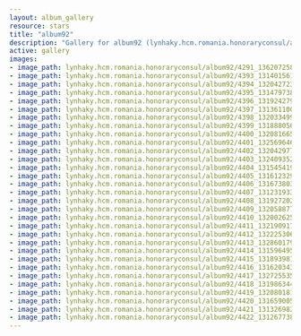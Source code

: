 ```yaml
---
layout: album_gallery
resource: stars
title: "album92"
description: "Gallery for album92 (lynhaky.hcm.romania.honoraryconsul/album92)"
active: gallery
images:
- image_path: lynhaky.hcm.romania.honoraryconsul/album92/4291_136207258_3813034215398086_651542461911081084_n.jpg
- image_path: lynhaky.hcm.romania.honoraryconsul/album92/4393_131401561_3772908592743982_4813426348638603124_n.jpg
- image_path: lynhaky.hcm.romania.honoraryconsul/album92/4394_132042723_3772908586077316_6588170683254747322_n.jpg
- image_path: lynhaky.hcm.romania.honoraryconsul/album92/4395_131479738_3772908549410653_4698071819378175152_n.jpg
- image_path: lynhaky.hcm.romania.honoraryconsul/album92/4396_131924279_3772908512743990_6539467242184018442_n.jpg
- image_path: lynhaky.hcm.romania.honoraryconsul/album92/4397_131361100_3772908479410660_9198591773174929552_n.jpg
- image_path: lynhaky.hcm.romania.honoraryconsul/album92/4398_132033499_3772908402744001_1172850059062269257_n.jpg
- image_path: lynhaky.hcm.romania.honoraryconsul/album92/4399_131888056_3772908352744006_8382251777726736607_n.jpg
- image_path: lynhaky.hcm.romania.honoraryconsul/album92/4400_132081665_3772908319410676_1564207613179204_n.jpg
- image_path: lynhaky.hcm.romania.honoraryconsul/album92/4401_132569646_3772908266077348_5719100445293141891_n.jpg
- image_path: lynhaky.hcm.romania.honoraryconsul/album92/4402_132042977_3772908239410684_7256602630432468374_n.jpg
- image_path: lynhaky.hcm.romania.honoraryconsul/album92/4403_132409352_3772908226077352_7832200282875823352_n.jpg
- image_path: lynhaky.hcm.romania.honoraryconsul/album92/4404_131545419_3772908132744028_4023332877885392601_n.jpg
- image_path: lynhaky.hcm.romania.honoraryconsul/album92/4405_131612329_3772908116077363_7670481246514745650_n.jpg
- image_path: lynhaky.hcm.romania.honoraryconsul/album92/4406_131673803_3772908106077364_6515911803529956042_n.jpg
- image_path: lynhaky.hcm.romania.honoraryconsul/album92/4407_131231933_3772849552749886_1770381778349901541_n.jpg
- image_path: lynhaky.hcm.romania.honoraryconsul/album92/4408_131927202_3772849499416558_7079236094696586495_n.jpg
- image_path: lynhaky.hcm.romania.honoraryconsul/album92/4409_132058877_3772849419416566_5142354304236450990_n.jpg
- image_path: lynhaky.hcm.romania.honoraryconsul/album92/4410_132002625_3772849389416569_7853461412896987538_n.jpg
- image_path: lynhaky.hcm.romania.honoraryconsul/album92/4411_132190917_3772849352749906_4927059953478695298_n.jpg
- image_path: lynhaky.hcm.romania.honoraryconsul/album92/4412_132225306_3772849306083244_4053674443498111194_n.jpg
- image_path: lynhaky.hcm.romania.honoraryconsul/album92/4413_132860179_3772849252749916_806275489427200415_n.jpg
- image_path: lynhaky.hcm.romania.honoraryconsul/album92/4414_131596495_3772849136083261_3013424656130878369_n.jpg
- image_path: lynhaky.hcm.romania.honoraryconsul/album92/4415_131893981_3772849092749932_6979514594487837652_n.jpg
- image_path: lynhaky.hcm.romania.honoraryconsul/album92/4416_131620343_3772849039416604_5536484354132296564_n.jpg
- image_path: lynhaky.hcm.romania.honoraryconsul/album92/4417_132725535_3772849012749940_7534576866457085250_n.jpg
- image_path: lynhaky.hcm.romania.honoraryconsul/album92/4418_131986344_3772848966083278_27840697488469103_n.jpg
- image_path: lynhaky.hcm.romania.honoraryconsul/album92/4419_132080181_3772848906083284_7195720881137134905_n.jpg
- image_path: lynhaky.hcm.romania.honoraryconsul/album92/4420_131659005_3772848869416621_4511889712303258520_n.jpg
- image_path: lynhaky.hcm.romania.honoraryconsul/album92/4421_131326982_3772848842749957_2913241498569748374_n.jpg
- image_path: lynhaky.hcm.romania.honoraryconsul/album92/4422_131267738_3772848816083293_6430971311472779104_n.jpg
---
```

